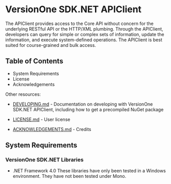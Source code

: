 # VersionOne SDK.NET APIClient #

The APIClient provides access to the Core API without concern for the underlying RESTful API or the HTTP/XML plumbing. Through the APIClient, developers can query for simple or complex sets of information, update the information, and execute system-defined operations. The APIClient is best suited for course-grained and bulk access.

## Table of Contents ##

* System Requirements
* License
* Acknowledgements

Other resources:

* [DEVELOPING.md](DEVELOPING.md) - Documentation on developing with VersionOne SDK.NET APIClient, including how to get a precompiled NuGet package

* [LICENSE.md](LICENSE.md) - User license

* [ACKNOWLEDGEMENTS.md](ACKNOWLEDGEMENTS.md) - Credits

## System Requirements

### VersionOne SDK.NET Libraries
* .NET Framework 4.0
These libraries have only been tested in a Windows environment. They have not been tested under Mono.


